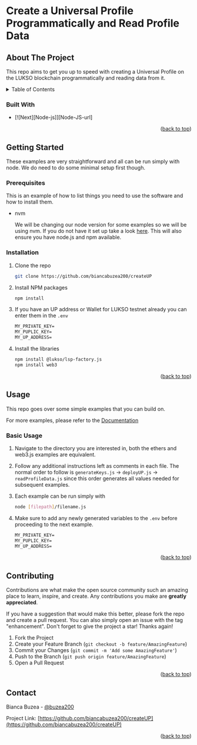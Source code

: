 <!-- Improved compatibility of back to top link: See: https://github.com/othneildrew/Best-README-Template/pull/73 -->

<a name="readme-top"></a>

<!--
*** Thanks for checking out the Best-README-Template. If you have a suggestion
*** that would make this better, please fork the repo and create a pull request
*** or simply open an issue with the tag "enhancement".
*** Don't forget to give the project a star!
*** Thanks again! Now go create something AMAZING! :D
-->

<!-- PROJECT SHIELDS -->
<!--
*** I'm using markdown "reference style" links for readability.
*** Reference links are enclosed in brackets [ ] instead of parentheses ( ).
*** See the bottom of this document for the declaration of the reference variables
*** for contributors-url, forks-url, etc. This is an optional, concise syntax you may use.
*** https://www.markdownguide.org/basic-syntax/#reference-style-links
-->

<!-- ABOUT THE PROJECT -->

# Create a Universal Profile Programmatically and Read Profile Data

## About The Project

This repo aims to get you up to speed with creating a Universal Profile on the LUKSO blockchain programmatically and reading data from it.

<!-- TABLE OF CONTENTS -->
<details>
  <summary>Table of Contents</summary>
  <ol>
    <li>
      <a href="#about-the-project">About The Project</a>
      <ul>
        <li><a href="#built-with">Built With</a></li>
      </ul>
    </li>
    <li>
      <a href="#getting-started">Getting Started</a>
      <ul>
        <li><a href="#prerequisites">Prerequisites</a></li>
        <li><a href="#installation">Installation</a></li>
      </ul>
    </li>
    <li><a href="#usage">Usage</a></li>
    <li><a href="#contributing">Contributing</a></li>
    <li><a href="#contact">Contact</a></li>
  </ol>
</details>

### Built With

- [![Next][Node-js]][Node-JS-url]

<p align="right">(<a href="#readme-top">back to top</a>)</p>

<!-- GETTING STARTED -->

## Getting Started

These examples are very straightforward and all can be run simply with node. We do need to do some minimal setup first though.

### Prerequisites

This is an example of how to list things you need to use the software and how to install them.

- nvm

  We will be changing our node version for some examples so we will be using nvm. If you do not have it set up take a look [here](https://github.com/nvm-sh/nvm#installing-and-updating). This will also ensure you have node.js and npm available.

### Installation

1. Clone the repo
   ```sh
   git clone https://github.com/biancabuzea200/createUP
   ```
2. Install NPM packages
   ```sh
   npm install
   ```
3. If you have an UP address or Wallet for LUKSO testnet already you can enter them in the `.env`

   ```md
   MY_PRIVATE_KEY=
   MY_PUPLIC_KEY=
   MY_UP_ADDRESS=
   ```

4. Install the libraries
   ```sh
   npm install @lukso/lsp-factory.js
   npm install web3
   ```

<p align="right">(<a href="#readme-top">back to top</a>)</p>

<!-- USAGE EXAMPLES -->

## Usage

This repo goes over some simple examples that you can build on.

For more examples, please refer to the [Documentation](https://docs.lukso.tech/)

### Basic Usage

1. Navigate to the directory you are interested in, both the ethers and web3.js examples are equivalent.
2. Follow any additional instructions left as comments in each file. The normal order to follow is `generateKeys.js` -> `deployUP.js` -> `readProfileData.js` since this order generates all values needed for subsequent examples.
3. Each example can be run simply with
   ```sh
   node [filepath]/filename.js
   ```
4. Make sure to add any newly generated variables to the `.env` before proceeding to the next example.

   ```md
   MY_PRIVATE_KEY=
   MY_PUPLIC_KEY=
   MY_UP_ADDRESS=
   ```

<p align="right">(<a href="#readme-top">back to top</a>)</p>

<!-- CONTRIBUTING -->

## Contributing

Contributions are what make the open source community such an amazing place to learn, inspire, and create. Any contributions you make are **greatly appreciated**.

If you have a suggestion that would make this better, please fork the repo and create a pull request. You can also simply open an issue with the tag "enhancement".
Don't forget to give the project a star! Thanks again!

1. Fork the Project
2. Create your Feature Branch (`git checkout -b feature/AmazingFeature`)
3. Commit your Changes (`git commit -m 'Add some AmazingFeature'`)
4. Push to the Branch (`git push origin feature/AmazingFeature`)
5. Open a Pull Request

<p align="right">(<a href="#readme-top">back to top</a>)</p>

<!-- CONTACT -->

## Contact

Bianca Buzea - [@buzea200](https://twitter.com/buzea200)

Project Link: [https://github.com/biancabuzea200/createUP](https://github.com/biancabuzea200/createUP)

<p align="right">(<a href="#readme-top">back to top</a>)</p>

<!-- MARKDOWN LINKS & IMAGES -->
<!-- https://www.markdownguide.org/basic-syntax/#reference-style-links -->
